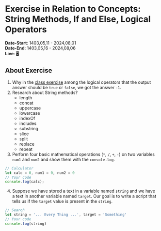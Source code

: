 # Exercise in Relation to Concepts: String Methods, If and Else, Logical Operators
**Date-Start**: 1403,05,11 - 2024,08,01<br>
**Date-End**: 1403,05,16 - 2024,08,06<br>
**Live**: [🖥️](https://amirhossein-github.github.io/teacher-khateri/courses/course-1/session-8/exercise/index.html)<br>

## About Exercise
1. Why in the [class exercise](https://github.com/amirhossein-github/teacher-khateri/blob/main/courses/course-1/session-8/README.md#number-three) among the logical operators that the output answer should be `true` or `false`, we got the answer `-1`.
2. Research about String methods?
    - length
    - concat
    - uppercase
    - lowercase
    - indexOf
    - includes
    - substring
    - slice
    - split
    - replace
    - repeat
3. Perform four basic mathematical operations (`*`, `/`, `+`, `-`) on two variables `num1` and `num2` and show them with the `console.log`.
```js
// Calculator
let calc = 0, num1 = 0, num2 = 0
// Your code
console.log(calc);
```
4. Suppose we have stored a text in a variable named `string` and we have a text in another variable named `target`.
Our goal is to write a script that tells us if the `target` value is present in the `string`.
```js
// Search
let string = '... Every Thing ...', target = 'Something'
// Your code
console.log(string)
```